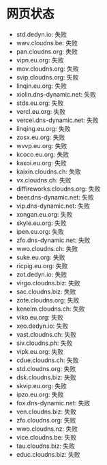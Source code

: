 # 网页状态
- std.dedyn.io: 失败
- wwv.cloudns.be: 失败
- pan.cloudns.org: 失败
- vipn.eu.org: 失败
- mov.cloudns.org: 失败
- svip.cloudns.org: 失败
- linqin.eu.org: 失败
- xiolin.dns-dynamic.net: 失败
- stds.eu.org: 失败
- vercl.eu.org: 失败
- vercel.dns-dynamic.net: 失败
- linqing.eu.org: 失败
- zosx.eu.org: 失败
- wvvp.eu.org: 失败
- kcoco.eu.org: 失败
- kaxoi.eu.org: 失败
- kaixin.cloudns.ch: 失败
- vx.cloudns.ch: 失败
- diffireworks.cloudns.org: 失败
- beer.dns-dynamic.net: 失败
- vip.dns-dynamic.net: 失败
- xongan.eu.org: 失败
- skyle.eu.org: 失败
- ipen.eu.org: 失败
- zfo.dns-dynamic.net: 失败
- wwo.cloudns.ch: 失败
- suke.eu.org: 失败
- ricpig.eu.org: 失败
- zot.dedyn.io: 失败
- virgo.cloudns.biz: 失败
- sac.cloudns.biz: 失败
- zote.cloudns.org: 失败
- kenelm.cloudns.ch: 失败
- viko.eu.org: 失败
- xeo.dedyn.io: 失败
- vast.cloudns.ch: 失败
- siv.cloudns.ph: 失败
- vipk.eu.org: 失败
- cdue.cloudns.ch: 失败
- std.cloudns.org: 失败
- dsk.cloudns.biz: 失败
- skvip.eu.org: 失败
- ipzo.eu.org: 失败
- fox.dns-dynamic.net: 失败
- ven.cloudns.biz: 失败
- zfo.cloudns.org: 失败
- wwo.cloudns.nz: 失败
- vice.cloudns.be: 失败
- tau.cloudns.biz: 失败
- educ.cloudns.biz: 失败

